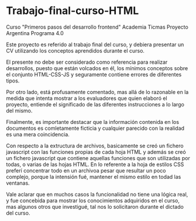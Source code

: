 # Trabajo-final-curso-HTML

Curso "Primeros pasos del desarrollo frontend"
Academia Ticmas
Proyecto Argentina Programa 4.0

Este proyecto es referido al trabajo final del curso, y debiera presentar un CV utilizando los conceptos aprendidos durante el curso.

El presente no debe ser considerado como referencia para realizar desarrollos, puesto que están volcados en él, los mínimos conceptos
sobre el conjunto HTML-CSS-JS y seguramente contiene errores de diferentes tipos.

Por otro lado, está profusamente comentado, mas allá de lo razonable en la medida que intenta mostrar a los evaluadores que quien elaboró
el proyecto, entiende el significado de las diferentes instrucciones a lo largo del mismo.

Finalmente, es importante destacar que la información contenida en los documentos es comletamente ficticia y cualquier parecido con la 
realidad es una mera coincidencia.

Con respecto a la extructura de archivos, basicamente se creó un fichero javascript con las funciones propias de cada hoja HTML y además se
creó un fichero javascript que contiene aquellas funciones que son utilizadas por todas, o varias de las hojas HTML.
En lo referente a la hoja de estilos CSS preferí concentrar todo en un archivoa pesar que resultar un poco complejo, porque la intensión
fué, mantener el mismo estilo en todad las ventanas.

Vale aclarar que en muchos casos la funcionalidad no tiene una lógica real, y fue concebida para mostrar los conocimientos adquiridos en
el curso, mas algunos otros que investigué, tal nos lo solicitaron durante el dictado del curso.

